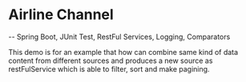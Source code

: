 # Airline Channel

-- Spring Boot, JUnit Test, RestFul Services, Logging, Comparators

This demo is for an example that how can combine same kind of data content from different sources and produces a new source as restFulService which is able to filter, sort and make pagining.



